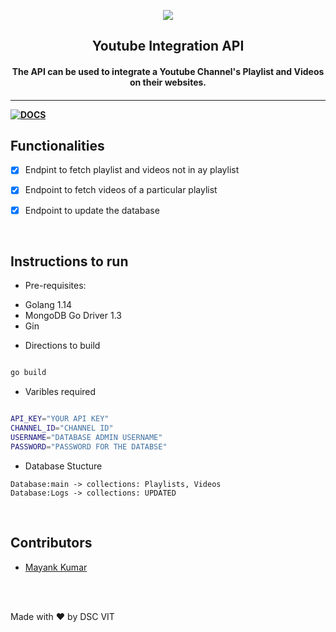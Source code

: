 
<p  align="center">

<img  src="https://user-images.githubusercontent.com/30529572/72455010-fb38d400-37e7-11ea-9c1e-8cdeb5f5906e.png"  />

<h2  align="center"> Youtube Integration API </h2>

<h4  align="center"> The API can be used to integrate a Youtube Channel's Playlist and Videos on their websites. <h4>

</p>

---

[![DOCS](https://img.shields.io/badge/Documentation-see%20docs-green?style=flat-square&logo=appveyor)](https://documenter.getpostman.com/view/10749950/SzfAzS8f?version=latest)

  

## Functionalities

- [x]  Endpint to fetch playlist and videos not in ay playlist

- [x] Endpoint to fetch videos of a particular playlist 

- [x] Endpoint to update the database


  

<br>

  
  

## Instructions to run

  

* Pre-requisites:

- Golang 1.14
- MongoDB Go Driver 1.3
- Gin

*  Directions to build

```bash

go build

```

  

* Varibles required 

  

```bash

API_KEY="YOUR API KEY"
CHANNEL_ID="CHANNEL ID"
USERNAME="DATABASE ADMIN USERNAME"
PASSWORD="PASSWORD FOR THE DATABSE"

```
* Database Stucture
```
Database:main -> collections: Playlists, Videos
Database:Logs -> collections: UPDATED
```
  

<br>

  

## Contributors

  

*  [Mayank Kumar](https://github.com/mayankkumar2)


  
  
  

<br>

<br>

  

<p  align="center">

Made with :heart: by DSC VIT

</p>
